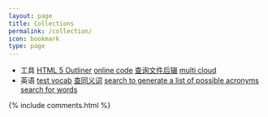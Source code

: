```yaml
---
layout: page
title: Collections
permalink: /collection/
icon: bookmark
type: page
---
```



- 工具
[HTML 5 Outliner](https://gsnedders.html5.org/outliner/)
[online code](http://ideone.com/)
[查询文件后辍](https://fileinfo.com/)
[multi cloud](https://www.multcloud.com/home#add_drive)
- 英语
[test vocab](http://testyourvocab.com/)
[查同义词](http://linggle.com/)
[search to generate a list of possible acronyms](http://acronymify.com/)
[search for words](http://www.netspeak.org)


{% include comments.html %}
